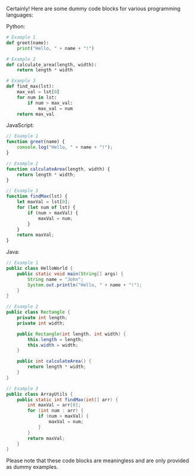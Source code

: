 Certainly! Here are some dummy code blocks for various programming languages:

Python:
```python
# Example 1
def greet(name):
    print("Hello, " + name + "!")

# Example 2
def calculate_area(length, width):
    return length * width

# Example 3
def find_max(lst):
    max_val = lst[0]
    for num in lst:
        if num > max_val:
            max_val = num
    return max_val
```

JavaScript:
```javascript
// Example 1
function greet(name) {
    console.log("Hello, " + name + "!");
}

// Example 2
function calculateArea(length, width) {
    return length * width;
}

// Example 3
function findMax(lst) {
    let maxVal = lst[0];
    for (let num of lst) {
        if (num > maxVal) {
            maxVal = num;
        }
    }
    return maxVal;
}
```

Java:
```java
// Example 1
public class HelloWorld {
    public static void main(String[] args) {
        String name = "John";
        System.out.println("Hello, " + name + "!");
    }
}

// Example 2
public class Rectangle {
    private int length;
    private int width;

    public Rectangle(int length, int width) {
        this.length = length;
        this.width = width;
    }

    public int calculateArea() {
        return length * width;
    }
}

// Example 3
public class ArrayUtils {
    public static int findMax(int[] arr) {
        int maxVal = arr[0];
        for (int num : arr) {
            if (num > maxVal) {
                maxVal = num;
            }
        }
        return maxVal;
    }
}
```

Please note that these code blocks are meaningless and are only provided as dummy examples.